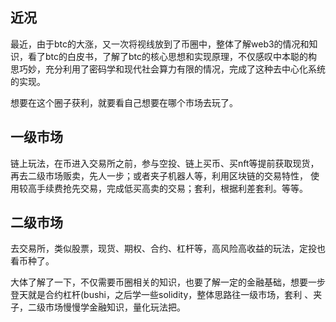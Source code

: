 

## 近况

最近，由于btc的大涨，又一次将视线放到了币圈中，整体了解web3的情况和知识，看了btc的白皮书，了解了btc的核心思想和实现原理，不仅感叹中本聪的构
思巧妙，充分利用了密码学和现代社会算力有限的情况，完成了这种去中心化系统的实现。

想要在这个圈子获利，就要看自己想要在哪个市场去玩了。

## 一级市场
链上玩法，在币进入交易所之前，参与空投、链上买币、买nft等提前获取现货，再去二级市场贩卖，先人一步；或者夹子机器人等，利用区块链的交易特性，
使用较高手续费抢先交易，完成低买高卖的交易；套利，根据利差套利。等等。


## 二级市场
去交易所，类似股票，现货、期权、合约、杠杆等，高风险高收益的玩法，定投也看币种了。


大体了解了一下，不仅需要币圈相关的知识，也要了解一定的金融基础，想要一步登天就是合约杠杆(bushi，之后学一些solidity，整体思路往一级市场，套利
、夹子，二级市场慢慢学金融知识，量化玩法把。

    
